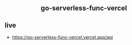 <div align="center">
    <h2>go-serverless-func-vercel</h2>
</div>

## live

- https://go-serverless-func-vercel.vercel.app/api
